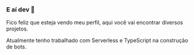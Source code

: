 ### E aí dev 👋

Fico feliz que esteja vendo meu perfil, aqui você vai encontrar diversos projetos.

Atualmente tenho trabalhado com Serverless e TypeScript na construção de bots.
